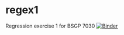 # regex1
Regression exercise 1 for BSGP 7030
[![Binder](https://mybinder.org/badge_logo.svg)](https://mybinder.org/v2/gh/mksuha/regex1/tree/hello_world_r)